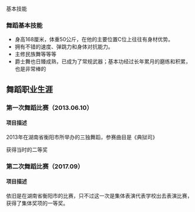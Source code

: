 <i class="fa fa-cogs" aria-hidden="true"></i> 基本技能

### 舞蹈基本技能

* 身高168厘米，体重50公斤，在他的主要位置C位上往往有身材优势。
* 拥有不错的速度、弹跳力和身体对抗能力。
* 主修民族舞等等等
* 爵士舞也日臻成熟，已成为了常规武器；基本功经过长年累月的磨练和积累，也是非常棒的

##  <i class="fa fa-briefcase" aria-hidden="true"></i> 舞蹈职业生涯

### 第一次舞蹈比赛（2013.06.10）

#### 项目描述

2013年在湖南省衡阳市所举办的三独舞蹈，参赛曲目是《典狱司》

获得当时的二等奖

### 第二次舞蹈比赛（2017.09）

#### 项目描述

依旧是在湖南省衡阳市的比赛，只不过这一次是集体表演代表学校出去表演比赛，获得了集体奖项的一等奖。


